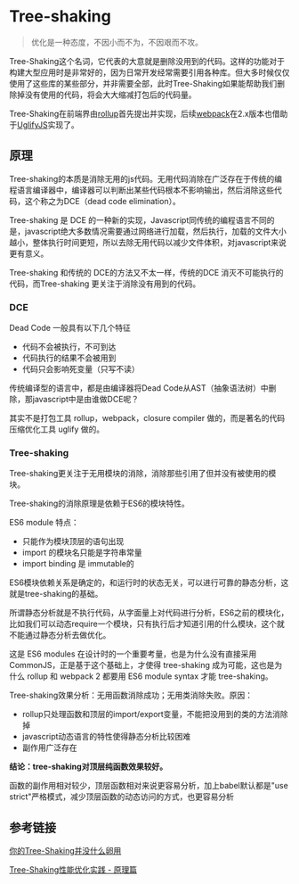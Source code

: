 # Tree-shaking

> 优化是一种态度，不因小而不为，不因艰而不攻。



Tree-Shaking这个名词，它代表的大意就是删除没用到的代码。这样的功能对于构建大型应用时是非常好的，因为日常开发经常需要引用各种库。但大多时候仅仅使用了这些库的某些部分，并非需要全部，此时Tree-Shaking如果能帮助我们删除掉没有使用的代码，将会大大缩减打包后的代码量。

Tree-Shaking在前端界由[rollup](https://link.zhihu.com/?target=https%3A//github.com/rollup/rollup)首先提出并实现，后续[webpack](https://link.zhihu.com/?target=https%3A//github.com/webpack/webpack)在2.x版本也借助于[UglifyJS](https://link.zhihu.com/?target=https%3A//github.com/mishoo/UglifyJS2)实现了。

## 原理

Tree-shaking的本质是消除无用的js代码。无用代码消除在广泛存在于传统的编程语言编译器中，编译器可以判断出某些代码根本不影响输出，然后消除这些代码，这个称之为DCE（dead code elimination）。

Tree-shaking 是 DCE 的一种新的实现，Javascript同传统的编程语言不同的是，javascript绝大多数情况需要通过网络进行加载，然后执行，加载的文件大小越小，整体执行时间更短，所以去除无用代码以减少文件体积，对javascript来说更有意义。

Tree-shaking 和传统的 DCE的方法又不太一样，传统的DCE 消灭不可能执行的代码，而Tree-shaking 更关注于消除没有用到的代码。

### DCE

Dead Code 一般具有以下几个特征

- 代码不会被执行，不可到达
- 代码执行的结果不会被用到
- 代码只会影响死变量（只写不读）

传统编译型的语言中，都是由编译器将Dead Code从AST（抽象语法树）中删除，那javascript中是由谁做DCE呢？

其实不是打包工具 rollup，webpack，closure compiler 做的，而是著名的代码压缩优化工具 uglify 做的。

### Tree-shaking

Tree-shaking更关注于无用模块的消除，消除那些引用了但并没有被使用的模块。

Tree-shaking的消除原理是依赖于ES6的模块特性。

ES6 module 特点：

- 只能作为模块顶层的语句出现
- import 的模块名只能是字符串常量
- import binding 是 immutable的

ES6模块依赖关系是确定的，和运行时的状态无关，可以进行可靠的静态分析，这就是tree-shaking的基础。

所谓静态分析就是不执行代码，从字面量上对代码进行分析，ES6之前的模块化，比如我们可以动态require一个模块，只有执行后才知道引用的什么模块，这个就不能通过静态分析去做优化。

这是 ES6 modules 在设计时的一个重要考量，也是为什么没有直接采用 CommonJS，正是基于这个基础上，才使得 tree-shaking 成为可能，这也是为什么 rollup 和 webpack 2 都要用 ES6 module syntax 才能 tree-shaking。

Tree-shaking效果分析：无用函数消除成功；无用类消除失败。原因：

- rollup只处理函数和顶层的import/export变量，不能把没用到的类的方法消除掉
- javascript动态语言的特性使得静态分析比较困难
- 副作用广泛存在

**结论：tree-shaking对顶层纯函数效果较好。**

函数的副作用相对较少，顶层函数相对来说更容易分析，加上babel默认都是"use strict"严格模式，减少顶层函数的动态访问的方式，也更容易分析

## 参考链接

[你的Tree-Shaking并没什么卵用](https://zhuanlan.zhihu.com/p/32831172)

[Tree-Shaking性能优化实践 - 原理篇](https://juejin.im/post/6844903544756109319)



